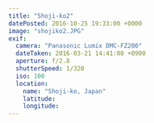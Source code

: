 ```yaml
---
title: "Shoji-ko2"
datePosted: 2016-10-25 19:33:00 +0000
image: "shojiko2.JPG"
exif:
  camera: "Panasonic Lumix DMC-FZ200"
  dateTaken: 2016-03-21 14:41:00 +0900
  aperture: f/2.8
  shutterSpeed: 1/320
  iso: 100
  location:
    name: "Shoji-ko, Japan"
    latitude:
    longitude:
---
```

